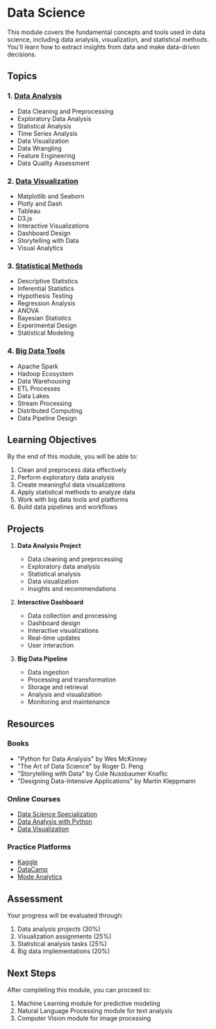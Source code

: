 # Data Science

This module covers the fundamental concepts and tools used in data science, including data analysis, visualization, and statistical methods. You'll learn how to extract insights from data and make data-driven decisions.

## Topics

### 1. [Data Analysis](data_analysis/README.md)
- Data Cleaning and Preprocessing
- Exploratory Data Analysis
- Statistical Analysis
- Time Series Analysis
- Data Visualization
- Data Wrangling
- Feature Engineering
- Data Quality Assessment

### 2. [Data Visualization](data_visualization/README.md)
- Matplotlib and Seaborn
- Plotly and Dash
- Tableau
- D3.js
- Interactive Visualizations
- Dashboard Design
- Storytelling with Data
- Visual Analytics

### 3. [Statistical Methods](statistics/README.md)
- Descriptive Statistics
- Inferential Statistics
- Hypothesis Testing
- Regression Analysis
- ANOVA
- Bayesian Statistics
- Experimental Design
- Statistical Modeling

### 4. [Big Data Tools](big_data/README.md)
- Apache Spark
- Hadoop Ecosystem
- Data Warehousing
- ETL Processes
- Data Lakes
- Stream Processing
- Distributed Computing
- Data Pipeline Design

## Learning Objectives

By the end of this module, you will be able to:
1. Clean and preprocess data effectively
2. Perform exploratory data analysis
3. Create meaningful data visualizations
4. Apply statistical methods to analyze data
5. Work with big data tools and platforms
6. Build data pipelines and workflows

## Projects

1. **Data Analysis Project**
   - Data cleaning and preprocessing
   - Exploratory data analysis
   - Statistical analysis
   - Data visualization
   - Insights and recommendations

2. **Interactive Dashboard**
   - Data collection and processing
   - Dashboard design
   - Interactive visualizations
   - Real-time updates
   - User interaction

3. **Big Data Pipeline**
   - Data ingestion
   - Processing and transformation
   - Storage and retrieval
   - Analysis and visualization
   - Monitoring and maintenance

## Resources

### Books
- "Python for Data Analysis" by Wes McKinney
- "The Art of Data Science" by Roger D. Peng
- "Storytelling with Data" by Cole Nussbaumer Knaflic
- "Designing Data-Intensive Applications" by Martin Kleppmann

### Online Courses
- [Data Science Specialization](https://www.coursera.org/specializations/jhu-data-science)
- [Data Analysis with Python](https://www.coursera.org/learn/data-analysis-with-python)
- [Data Visualization](https://www.udacity.com/course/data-visualization-and-d3js--ud507)

### Practice Platforms
- [Kaggle](https://www.kaggle.com/)
- [DataCamp](https://www.datacamp.com/)
- [Mode Analytics](https://mode.com/)

## Assessment

Your progress will be evaluated through:
1. Data analysis projects (30%)
2. Visualization assignments (25%)
3. Statistical analysis tasks (25%)
4. Big data implementations (20%)

## Next Steps

After completing this module, you can proceed to:
1. Machine Learning module for predictive modeling
2. Natural Language Processing module for text analysis
3. Computer Vision module for image processing 